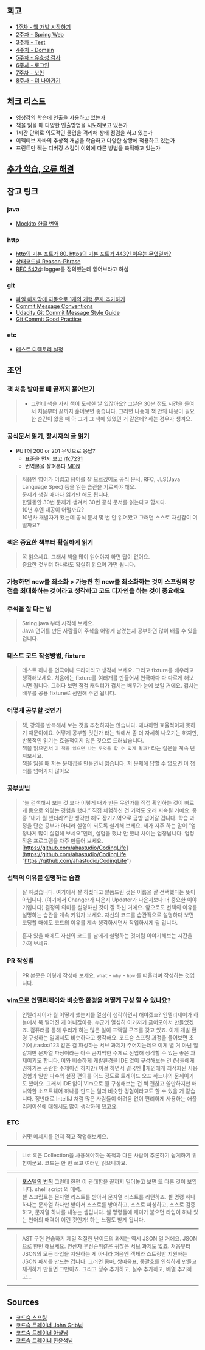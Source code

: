 ## 회고   
- [1주차 - 웹 개발 시작하기](docs/week1.MD)  
- [2주차 - Spring Web](docs/week2.MD)  
- [3주차 - Test](docs/week3.MD)  
- [4주차 - Domain](docs/week4.MD)  
- [5주차 - 유효성 검사](docs/week5.MD)  
- [6주차 - 로그인](docs/week6.MD)  
- [7주차 - 보안](docs/week7.MD)  
- [8주차 - 더 나아가기](docs/week8.MD)

## 체크 리스트
- 영상강의 학습에 인출을 사용하고 있는가
- 책을 읽을 때 다양한 인출방법을 시도해보고 있는가
- 1시간 단위로 의도적인 몰입을 격리해 상태 점검을 하고 있는가
- 이펙티브 자바의 추상적 개념을 학습하고 다양한 상황에 적용하고 있는가
- 프린트만 찍는 디버깅 스킬이 이외에 다른 방법을 축적하고 있는가

## [추가 학습, 오류 해결](docs/troubleShooting.MD)

## 참고 링크

### java
- [Mockito 한글 번역](https://github.com/mockito/mockito/wiki/Mockito-features-in-Korean)


### http
- [http의 기본 포트가 80, https의 기본 포트가 443인 이유는 무엇일까?](https://johngrib.github.io/wiki/why-http-80-https-443/)
- [상태코드별 Reason-Phrase]([https://datatracker.ietf.org/doc/html/rfc7231#section-6.1](https://datatracker.ietf.org/doc/html/rfc7231#section-6.1))
- [RFC 5424](https://datatracker.ietf.org/doc/html/rfc5424): logger를 정의했는데 읽어보라고 하심

### git
- [파일 마지막에 자동으로 1개의 개행 문자 추가하기](https://johngrib.github.io/wiki/intellij/#%ED%8C%8C%EC%9D%BC-%EB%A7%88%EC%A7%80%EB%A7%89%EC%97%90-%EC%9E%90%EB%8F%99%EC%9C%BC%EB%A1%9C-1%EA%B0%9C%EC%9D%98-%EA%B0%9C%ED%96%89-%EB%AC%B8%EC%9E%90-%EC%B6%94%EA%B0%80%ED%95%98%EA%B8%B0)
- [Commit Message Conventions](https://gist.github.com/stephenparish/9941e89d80e2bc58a153)
- [Udacity Git Commit Message Style Guide](https://udacity.github.io/git-styleguide/)
- [Git Commit Good Practice](https://wiki.openstack.org/wiki/GitCommitMessages#Example_1_4)

### etc 
- [테스트 디렉토리 설정](https://es2sun.tistory.com/m/216)
  

## 조언  
### 책 처음 받아볼 때 끝까지 훑어보기  
> - 그런데 책을 사서 책이 도착한 날 있잖아요? 그날은 30분 정도 시간을 들여서 처음부터 끝까지 훑어보면 좋습니다. 그러면 나중에 책 안의 내용이 필요한 순간이 왔을 때 아 그거 그 책에 있었던 거 같은데? 하는 경우가 생겨요.  
  
### 공식문서 읽기, 창시자의 글 읽기  
  
- PUT에 200 or 201 무엇으로 응답?  
  - 표준을 먼저 보고 [rfc7231](https://datatracker.ietf.org/doc/html/rfc7231#section-4.3.4)  
  - 번역본을 살펴본다 [MDN](https://developer.mozilla.org/ko/docs/Web/HTTP/Methods/PUT)  
> 처음엔 영어가 어렵고 용어를 잘 모르겠어도 공식 문서, RFC, JLS(Java Language Spec) 등을 읽는 습관을 기르셔야 해요.  
  문제가 생길 때마다 읽기만 해도 됩니다.  
  한달동안 30번 문제가 생겨서 30번 공식 문서를 읽는다고 합시다.  
  10년 후엔 내공이 어떨까요?  
  10년차 개발자가 됐는데 공식 문서 몇 번 안 읽어봤고 그러면 스스로 자신감이 어떨까요?  
  
### 책은 중요한 책부터 확실하게 읽기  
  
> 꼭 읽으세요. 그래서 책을 많이 읽어야지 하면 답이 없어요.  
중요한 것부터 하나라도 확실히 읽으며 가면 됩니다.  
  
  
### 가능하면 new를 최소화 > 가능한 한 new를 최소화하는 것이 스프링의 장점을 최대화하는 것이라고 생각하고 코드 디자인을 하는 것이 중요해요  
  
### 주석을 잘 다는 법  
  
> String.java 부터 시작해 보세요.  
Java 언어를 만든 사람들이 주석을 어떻게 남겼는지 공부하면 많이 배울 수 있을 겁니다.  
  
### 테스트 코드 작성방법, fixture  
  
> 테스트 하나를 연극이나 드라마라고 생각해 보세요. 그리고 fixture를 배우라고 생각해보세요. 처음에는 fixture를 여러개를 만들어서 연극마다 다 다르게 해보시면 됩니다. 그러다 보면 점점 캐릭터가 겹치는 배우가 눈에 보일 거에요. 겹치는 배우를 공용 fixture로 선언해 주면 됩니다.  
  
### 어떻게 공부할 것인가  
> 책, 강의를 반복해서 보는 것을 추천하지는 않습니다. 왜냐하면 효율적이지 못하기 때문이에요. 어떻게 공부할 것인가 라는 책에서 좀 더 자세히 나오기는 하지만, 반복적인 읽기는 효율적이지 않은 것으로 드러났습니다.  
> 책을 읽으면서 `이 책을 읽으면 나는 무엇을 할 수 있게 될까?` 라는 질문을 계속 던져보세요.  
> 책을 읽을 때 저는 문제집을 만들면서 읽습니다. 저 문제에 답할 수 없으면 이 챕터를 넘어가지 않아요  

### 공부방법

>“늘 검색해서 보는 것 보다 이렇게 내가 만든 무언가를 직접 확인하는 것이 빠르게 몸으로 와닿는 경험을 했다.” 직접 체험하신 건 기억도 오래 지속될 거예요. 종종 “내가 뭘 했더라?”란 생각만 해도 장기기억으로 금방 넘어갈 겁니다. 학습 과정을 단순 공부가 아니라 실험이 되도록 설계해 보세요. 제가 자주 하는 말이 “엄청나게 많이 실험해 보세요”인데, 실험을 했냐 안 했냐 차이는 엄청납니다. 엄청 작은 프로그램을 자주 만들어 보세요. [https://github.com/ahastudio/CodingLife](https://github.com/ahastudio/CodingLife "https://github.com/ahastudio/CodingLife")


### 선택의 이유를 설명하는 습관  
  
> 잘 하셨습니다. 여기에서 잘 하셨다고 말씀드린 것은 이름을 잘 선택했다는 뜻이 아닙니다. (여기에서 Changer가 나은지 Updater가 나은지보다 더 중요한 이야기입니다) 결정의 의미를 설명하신 것이 잘 하신 거에요. 앞으로도 선택의 이유를 설명하는 습관을 계속 키워가 보세요. 자신의 코드를 습관적으로 설명하다 보면 코딩할 때에도 코드의 이유를 계속 생각하시면서 작업하시게 될 겁니다.  
  
> 혼자 있을 때에도 자신의 코드를 남에게 설명하는 것처럼 이야기해보는 시간을 가져 보세요.  
  
### PR 작성법  
> PR 본문은 이렇게 작성해 보세요. `what` - `why` - `how` 를 떠올리며 작성하는 것입니다.  
  

### vim으로 인텔리제이와 비슷한 환경을 어떻게 구성 할 수 있나요?

> 인텔리제이가 뭘 어떻게 했는지를 열심히 생각하면서 해야겠죠?
인텔리제이가 하늘에서 뚝 떨어진 게 아니잖아용. 누군가 열심히 이거저거 긁어모아서 만들었겠죠.
컴퓨터를 통해 우리가 하는 많은 일이 프랙탈 구조를 갖고 있죠. 이게 개발 환경 구성하는 일에서도 비슷하다고 생각해요.
코드숨 스프링 과정을 들어보면 초기에 /tasks/123 같은 걸 파싱하는 서브 과제가 주어지는데요
이게 별 거 아닌 일 같지만 문자열 파싱이라는 아주 큼지막한 주제로 진입해 생각할 수 있는 좋은 과제이기도 합니다.
이와 비슷하게 개발환경을 IDE 없이 구성해보는 건 (남들에게 권하기는 곤란한 주제이긴 하지만)
이걸 하면서 결국엔 개인에게 최적화된 사용 경험과 일반 다수의 설정 편의를 어느 정도로 트레이드 오프 하느냐의 문제이기도 했어요.
그래서 IDE 없이 Vim으로 뭘 구성해보는 건 썩 괜찮고 쓸만하지만 매니악한 소프트웨어 하나를 만드는 일과 비슷한 경험이라고도 할 수 있을 거 같습니다.
정반대로 IntelliJ 처럼 많은 사람들이 어려움 없이 편리하게 사용하는 애플리케이션에 대해서도 많이 생각하게 됐고요.   


### ETC  
  
> 커밋 메세지를 먼저 적고 작업해보세요.  

---

> List 혹은 Collection을 사용해야하는 목적과 다른 사람이 추론하기 쉽게하기 위함이군요.
> 코드는 한 번 쓰고 여러번 읽으니까요.

---

> [포스텔의 법칙](https://johngrib.github.io/wiki/Postel-s-law/)
> 그런데 한편 이 관대함을 끝까지 밀어놓고 보면 또 다른 것이 보입니다. shell script 의 매력.    
> 셸 스크립트는 문자열 리스트를 받아서 문자열 리스트를 리턴하죠.
> 셸 명령 하나하나는 문자열 하나만 받아서 스스로를 방어하고, 스스로 파싱하고, 스스로 검증하고, 문자열 하나를 내놓는 셈입니다.
> 셸 명령들에 재미가 붙으면 타입이 하나 있는 언어의 매력이 이런 것인가! 하는 느낌도 받게 됩니다.
   
---

> AST 구현 연습하기 제일 적절한 난이도의 과제는 역시 JSON 일 거에요. JSON 으로 한번 해보세요.
연산자 우선순위같은 귀찮은 서브 과제도 없죠.
처음부터 JSON의 모든 타입을 지원하는 게 아니라 처음엔 객체와 스트링만 지원하는 JSON 파서를 만드는 겁니다.
그러면 콤마, 쌍따옴표, 중괄호를 인식하게 만들고 재귀하게 만들면 그만이죠.
그리고 정수 추가하고, 실수 추가하고, 배열 추가하고...

---

## Sources  
  
- [코드숨 스프링](https://www.codesoom.com/courses/spring)  
- [코드숨 트레이너 John Grib님](https://johngrib.github.io/)  
- [코드숨 트레이너 아샬님](https://www.youtube.com/channel/UCLLncfeIYljE0o_yUw7MkcA)  
- [코드숨 트레이너 한윤석님](https://hannut91.github.io/)
 
